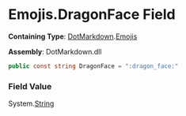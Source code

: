 # Emojis\.DragonFace Field

**Containing Type**: [DotMarkdown](../../README.md)\.[Emojis](../README.md)

**Assembly**: DotMarkdown\.dll

```csharp
public const string DragonFace = ":dragon_face:"
```

### Field Value

System\.[String](https://docs.microsoft.com/en-us/dotnet/api/system.string)